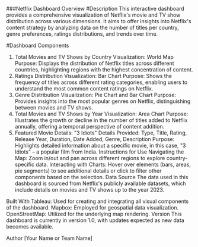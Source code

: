 ###Netflix Dashboard Overview
#Description
This interactive dashboard provides a comprehensive visualization of Netflix's movie and TV show distribution across various dimensions. It aims to offer insights into Netflix's content strategy by analyzing data on the number of titles per country, genre preferences, ratings distributions, and trends over time.

#Dashboard Components
1. Total Movies and TV Shows by Country
Visualization: World Map
Purpose: Displays the distribution of Netflix titles across different countries, highlighting regions with the highest concentration of content.
2. Ratings Distribution
Visualization: Bar Chart
Purpose: Shows the frequency of titles across different rating categories, enabling users to understand the most common content ratings on Netflix.
3. Genre Distribution
Visualization: Pie Chart and Bar Chart
Purpose: Provides insights into the most popular genres on Netflix, distinguishing between movies and TV shows.
4. Total Movies and TV Shows by Year
Visualization: Area Chart
Purpose: Illustrates the growth or decline in the number of titles added to Netflix annually, offering a temporal perspective of content addition.
5. Featured Movie Details: "3 Idiots"
Details Provided: Type, Title, Rating, Release Year, Duration, Date Added, Genre, Description
Purpose: Highlights detailed information about a specific movie, in this case, "3 Idiots" – a popular film from India.
Instructions for Use
Navigating the Map: Zoom in/out and pan across different regions to explore country-specific data.
Interacting with Charts: Hover over elements (bars, areas, pie segments) to see additional details or click to filter other components based on the selection.
Data Source
The data used in this dashboard is sourced from Netflix's publicly available datasets, which include details on movies and TV shows up to the year 2023.

Built With
Tableau: Used for creating and integrating all visual components of the dashboard.
Mapbox: Employed for geospatial data visualization.
OpenStreetMap: Utilized for the underlying map rendering.
Version
This dashboard is currently in version 1.0, with updates expected as new data becomes available.

Author
[Your Name or Team Name]
